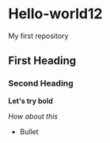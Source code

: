 # Hello-world12
My first repository
## First Heading
### Second Heading
**Let's try bold**

*How about this*
- Bullet
